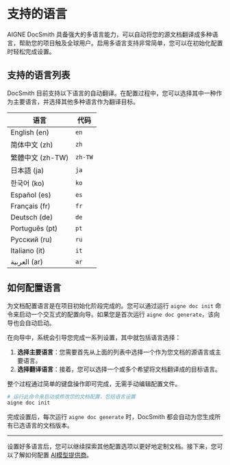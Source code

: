 # 支持的语言

AIGNE DocSmith 具备强大的多语言能力，可以自动将您的源文档翻译成多种语言，帮助您的项目触及全球用户。启用多语言支持非常简单，您可以在初始化配置时轻松完成设置。

## 支持的语言列表

DocSmith 目前支持以下语言的自动翻译。在配置过程中，您可以选择其中一种作为主要语言，并选择其他多种语言作为翻译目标。

| 语言 | 代码 |
|---|---|
| English (en) | `en` |
| 简体中文 (zh) | `zh` |
| 繁體中文 (zh-TW) | `zh-TW` |
| 日本語 (ja) | `ja` |
| 한국어 (ko) | `ko` |
| Español (es) | `es` |
| Français (fr) | `fr` |
| Deutsch (de) | `de` |
| Português (pt) | `pt` |
| Русский (ru) | `ru` |
| Italiano (it) | `it` |
| العربية (ar) | `ar` |

## 如何配置语言

为文档配置语言是在项目初始化阶段完成的。您可以通过运行 `aigne doc init` 命令来启动一个交互式的配置向导。如果您是首次运行 `aigne doc generate`，该向导也会自动启动。

在向导中，系统会引导您完成一系列设置，其中就包括语言选择：

1.  **选择主要语言**：您需要首先从上面的列表中选择一个作为您文档的源语言或主要语言。
2.  **选择翻译语言**：接着，您可以选择一个或多个希望将文档翻译成的目标语言。

整个过程通过简单的键盘操作即可完成，无需手动编辑配置文件。

```bash
# 运行此命令来启动或修改您的文档配置，包括语言设置
aigne doc init
```

完成设置后，每次运行 `aigne doc generate` 时，DocSmith 都会自动为您生成所有已选语言的文档版本。

---

设置好多语言后，您可以继续探索其他配置选项以更好地定制文档。接下来，您可以了解如何配置 [AI模型提供商](./configuration-llm-providers.md)。